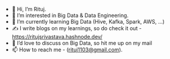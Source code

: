 - 👋 Hi, I’m Rituj.
- 👀 I’m interested in Big Data & Data Engineering.
- 🌱 I’m currently learning Big Data (Hive, Kafka, Spark, AWS, ...)
- ✍️ I write blogs on my learnings, so do check it out - https://ritujsrivastava.hashnode.dev/
- 💞️ I’d love to discuss on Big Data, so hit me up on my mail
- 📫 How to reach me - (rituj1103@gmail.com).

<!---
Rituj1/Rituj1 is a ✨ special ✨ repository because its `README.md` (this file) appears on your GitHub profile.
You can click the Preview link to take a look at your changes.
--->
